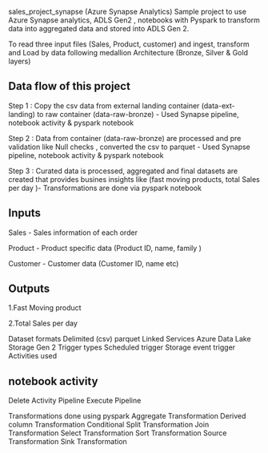 sales_project_synapse (Azure Synapse Analytics)
Sample project to use Azure Synapse analytics, ADLS Gen2 , notebooks with Pyspark to transform data into aggregated data and stored into ADLS Gen 2.

To read three input files (Sales, Product, customer) and ingest, transform and Load by data following medallion Architecture (Bronze, Silver & Gold layers)

Data flow of this project
-------------------------
Step 1 : Copy the csv data from external landing container (data-ext-landing) to raw container (data-raw-bronze) - Used Synapse pipeline, notebook activity & pyspark notebook

Step 2 : Data from container (data-raw-bronze) are processed and pre validation like Null checks , converted the csv to parquet - Used Synapse pipeline, notebook activity & pyspark notebook

Step 3 : Curated data is processed, aggregated and final datasets are created that provides busines insights like (fast moving products, total Sales per day )- Transformations are done via pyspark notebook

Inputs
------
Sales - Sales information of each order

Product - Product specific data (Product ID, name, family )

Customer - Customer data (Customer ID, name etc)

Outputs
-------
1.Fast Moving product

2.Total Sales per day

Dataset formats
Delimited (csv)
parquet
Linked Services
Azure Data Lake Storage Gen 2
Trigger types
Scheduled trigger
Storage event trigger
Activities used

notebook activity
-----------------
Delete Activity
Pipeline
Execute Pipeline

Transformations done using pyspark
Aggregate Transformation
Derived column Transformation
Conditional Split Transformation
Join Transformation
Select Transformation
Sort Transformation
Source Transformation
Sink Transformation
